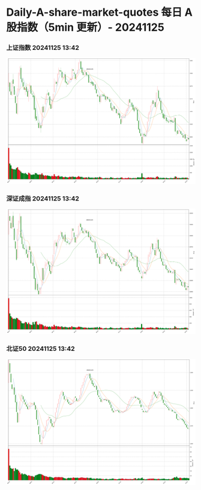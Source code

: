 
# Daily-A-share-market-quotes 每日 A 股指数（5min 更新）- 20241125

### 上证指数 20241125 13:42
![](./fig/2024/11/20241125-sh000001.png)

### 深证成指 20241125 13:42
![](./fig/2024/11/20241125-sz399001.png)

### 北证50 20241125 13:42
![](./fig/2024/11/20241125-bj899050.png)
